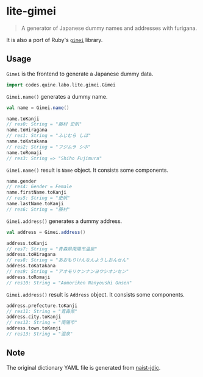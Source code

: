 # lite-gimei

> A generator of Japanese dummy names and addresses with furigana.

It is also a port of Ruby's [`gimei`](https://github.com/willnet/gimei) library.

## Usage

`Gimei` is the frontend to generate a Japanese dummy data.

```scala
import codes.quine.labo.lite.gimei.Gimei
```

`Gimei.name()` generates a dummy name.

```scala
val name = Gimei.name()

name.toKanji
// res0: String = "藤村 史帆"
name.toHiragana
// res1: String = "ふじむら しほ"
name.toKatakana
// res2: String = "フジムラ シホ"
name.toRomaji
// res3: String => "Shiho Fujimura"
```

`Gimei.name()` result is `Name` object.
It consists some components.

```scala
name.gender
// res4: Gender = Female
name.firstName.toKanji
// res5: String = "史帆"
name.lastName.toKanji
// res6: String = "藤村"
```

`Gimei.address()` generates a dummy address.

```scala
val address = Gimei.address()

address.toKanji
// res7: String = "青森県南陽市温泉"
address.toHiragana
// res8: String = "あおもりけんなんようしおんせん"
address.toKatakana
// res9: String = "アオモリケンナンヨウシオンセン"
address.toRomaji
// res10: String = "Aomoriken Nanyoushi Onsen"
```

`Gimei.address()` result is `Address` object.
It  consists some components.

```scala
address.prefecture.toKanji
// res11: String = "青森県"
address.city.toKanji
// res12: String = "南陽市"
address.town.toKanji
// res13: String = "温泉"
```

## Note

The original dictionary YAML file is generated from [naist-jdic](https://ja.osdn.net/projects/naist-jdic/).
